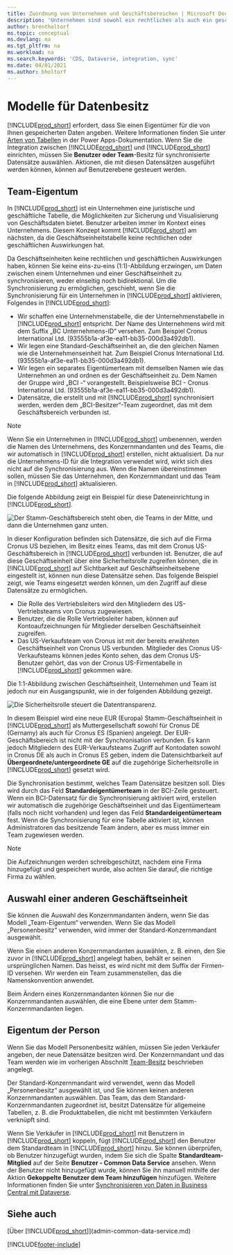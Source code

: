 ```yaml
---
title: Zuordnung von Unternehmen und Geschäftsbereichen | Microsoft Docs
description: 'Unternehmen sind sowohl ein rechtliches als auch ein geschäftliches Konstrukt, und sie werden zur Sicherung und Visualisierung von Geschäftsdaten verwendet.'
author: brentholtorf
ms.topic: conceptual
ms.devlang: na
ms.tgt_pltfrm: na
ms.workload: na
ms.search.keywords: 'CDS, Dataverse, integration, sync'
ms.date: 04/01/2021
ms.author: bholtorf
---
```


# <a name="data-ownership-models-for-synchronization"></a>Modelle für Datenbesitz


[!INCLUDE[prod_short](includes/cds_long_md.md)] erfordert, dass Sie einen Eigentümer für die von Ihnen gespeicherten Daten angeben. Weitere Informationen finden Sie unter [Arten von Tabellen](/powerapps/maker/data-platform/types-of-entities) in der Power Apps-Dokumentation. Wenn Sie die Integration zwischen [!INCLUDE[prod_short](includes/cds_long_md.md)] und [!INCLUDE[prod_short](includes/prod_short.md)] einrichten, müssen Sie **Benutzer oder Team**-Besitz für synchronisierte Datensätze auswählen. Aktionen, die mit diesen Datensätzen ausgeführt werden können, können auf Benutzerebene gesteuert werden. <!--We recommend the Team ownership model because it makes it easier to manage ownership for multiple people.NO LONGER TRUE IN DATAVERSE-->

## <a name="team-ownership"></a>Team-Eigentum
In [!INCLUDE[prod_short](includes/prod_short.md)] ist ein Unternehmen eine juristische und geschäftliche Tabelle, die Möglichkeiten zur Sicherung und Visualisierung von Geschäftsdaten bietet. Benutzer arbeiten immer im Kontext eines Unternehmens. Diesem Konzept kommt [!INCLUDE[prod_short](includes/cds_long_md.md)] am nächsten, da die Geschäftseinheitstabelle keine rechtlichen oder geschäftlichen Auswirkungen hat.

Da Geschäftseinheiten keine rechtlichen und geschäftlichen Auswirkungen haben, können Sie keine eins-zu-eins (1:1)-Abbildung erzwingen, um Daten zwischen einem Unternehmen und einer Geschäftseinheit zu synchronisieren, weder einseitig noch bidirektional. Um die Synchronisierung zu ermöglichen, geschieht, wenn Sie die Synchronisierung für ein Unternehmen in [!INCLUDE[prod_short](includes/prod_short.md)] aktivieren, Folgendes in [!INCLUDE[prod_short](includes/cds_long_md.md)]:

* Wir schaffen eine Unternehmenstabelle, die der Unternehmenstabelle in [!INCLUDE[prod_short](includes/prod_short.md)] entspricht. Der Name des Unternehmens wird mit dem Suffix „BC Unternehmens-ID“ versehen. Zum Beispiel Cronus International Ltd. (93555b1a-af3e-ea11-bb35-000d3a492db1).
* Wir legen eine Standard-Geschäftseinheit an, die den gleichen Namen wie die Unternehmenseinheit hat. Zum Beispiel Cronus International Ltd. (93555b1a-af3e-ea11-bb35-000d3a492db1).
* Wir legen ein separates Eigentümerteam mit demselben Namen wie das Unternehmen an und ordnen es der Geschäftseinheit zu. Dem Namen der Gruppe wird „BCI -“ vorangestellt. Beispielsweise BCI - Cronus International Ltd. (93555b1a-af3e-ea11-bb35-000d3a492db1).
* Datensätze, die erstellt und mit [!INCLUDE[prod_short](includes/cds_long_md.md)] synchronisiert werden, werden dem „BCI-Besitzer“-Team zugeordnet, das mit dem Geschäftsbereich verbunden ist.

> [!NOTE]
> Wenn Sie ein Unternehmen in [!INCLUDE[prod_short](includes/prod_short.md)] umbenennen, werden die Namen des Unternehmens, des Konzernmandanten und des Teams, die wir automatisch in [!INCLUDE[prod_short](includes/cds_long_md.md)] erstellen, nicht aktualisiert. Da nur die Unternehmens-ID für die Integration verwendet wird, wirkt sich dies nicht auf die Synchronisierung aus. Wenn die Namen übereinstimmen sollen, müssen Sie das Unternehmen, den Konzernmandant und das Team in [!INCLUDE[prod_short](includes/cds_long_md.md)] aktualisieren.

Die folgende Abbildung zeigt ein Beispiel für diese Dateneinrichtung in [!INCLUDE[prod_short](includes/cds_long_md.md)].

![Der Stamm-Geschäftsbereich steht oben, die Teams in der Mitte, und dann die Unternehmen ganz unten.](media/cds_bu_team_company.png)

In dieser Konfiguration befinden sich Datensätze, die sich auf die Firma Cronus US beziehen, im Besitz eines Teams, das mit dem Cronus US-Geschäftsbereich in [!INCLUDE[prod_short](includes/cds_long_md.md)] verbunden ist. Benutzer, die auf diese Geschäftseinheit über eine Sicherheitsrolle zugreifen können, die in [!INCLUDE[prod_short](includes/cds_long_md.md)] auf Sichtbarkeit auf Geschäftseinheitsebene eingestellt ist, können nun diese Datensätze sehen. Das folgende Beispiel zeigt, wie Teams eingesetzt werden können, um den Zugriff auf diese Datensätze zu ermöglichen.

* Die Rolle des Vertriebsleiters wird den Mitgliedern des US-Vertriebsteams von Cronus zugewiesen.
* Benutzer, die die Rolle Vertriebsleiter haben, können auf Kontoaufzeichnungen für Mitglieder derselben Geschäftseinheit zugreifen.
* Das US-Verkaufsteam von Cronus ist mit der bereits erwähnten Geschäftseinheit von Cronus US verbunden. Mitglieder des Cronus US-Verkaufsteams können jedes Konto sehen, das dem Cronus US-Benutzer gehört, das von der Cronus US-Firmentabelle in [!INCLUDE[prod_short](includes/prod_short.md)] gekommen wäre.

Die 1:1-Abbildung zwischen Geschäftseinheit, Unternehmen und Team ist jedoch nur ein Ausgangspunkt, wie in der folgenden Abbildung gezeigt.

![Die Sicherheitsrolle steuert die Datentransparenz.](media/cds_bu_team_company_2.png)

In diesem Beispiel wird eine neue EUR (Europa) Stamm-Geschäftseinheit in [!INCLUDE[prod_short](includes/cds_long_md.md)] als Muttergesellschaft sowohl für Cronus DE (Gernamy) als auch für Cronus ES (Spanien) angelegt. Der EUR-Geschäftsbereich ist nicht mit der Synchronisation verbunden. Es kann jedoch Mitgliedern des EUR-Verkaufsteams Zugriff auf Kontodaten sowohl in Cronus DE als auch in Cronus ES geben, indem die Datensichtbarkeit auf **Übergeordnete/untergeordnete GE** auf die zugehörige Sicherheitsrolle in [!INCLUDE[prod_short](includes/cds_long_md.md)] gesetzt wird.

Die Synchronisation bestimmt, welches Team Datensätze besitzen soll. Dies wird durch das Feld **Standardeigentümerteam** in der BCI-Zeile gesteuert. Wenn ein BCI-Datensatz für die Synchronisierung aktiviert wird, erstellen wir automatisch die zugehörige Geschäftseinheit und das Eigentümerteam (falls noch nicht vorhanden) und legen das Feld **Standardeigentümerteam** fest. Wenn die Synchronisierung für eine Tabelle aktiviert ist, können Administratoren das besitzende Team ändern, aber es muss immer ein Team zugewiesen werden.

> [!NOTE]
> Die Aufzeichnungen werden schreibgeschützt, nachdem eine Firma hinzugefügt und gespeichert wurde, also achten Sie darauf, die richtige Firma zu wählen.

## <a name="choosing-a-different-business-unit"></a>Auswahl einer anderen Geschäftseinheit
Sie können die Auswahl des Konzernmandanten ändern, wenn Sie das Modell „Team-Eigentum“ verwenden. Wenn Sie das Modell „Personenbesitz“ verwenden, wird immer der Standard-Konzernmandant ausgewählt. 

Wenn Sie einen anderen Konzernmandanten auswählen, z. B. einen, den Sie zuvor in [!INCLUDE[prod_short](includes/cds_long_md.md)] angelegt haben, behält er seinen ursprünglichen Namen. Das heisst, es wird nicht mit dem Suffix der Firmen-ID versehen. Wir werden ein Team zusammenstellen, das die Namenskonvention anwendet.

Beim Ändern eines Konzernmandanten können Sie nur die Konzernmandanten auswählen, die eine Ebene unter dem Stamm-Konzernmandanten liegen.

## <a name="person-ownership"></a>Eigentum der Person
Wenn Sie das Modell Personenbesitz wählen, müssen Sie jeden Verkäufer angeben, der neue Datensätze besitzen wird. Der Konzernmandant und das Team werden wie im vorherigen Abschnitt [Team-Besitz](admin-cds-company-concept.md#team-ownership) beschrieben angelegt.

Der Standard-Konzernmandant wird verwendet, wenn das Modell „Personenbesitz“ ausgewählt ist, und Sie können keinen anderen Konzernmandanten auswählen. Das Team, das dem Standard-Konzernmandanten zugeordnet ist, besitzt Datensätze für allgemeine Tabellen, z. B. die Produkttabellen, die nicht mit bestimmten Verkäufern verknüpft sind.

Wenn Sie Verkäufer in [!INCLUDE[prod_short](includes/prod_short.md)] mit Benutzern in [!INCLUDE[prod_short](includes/cds_long_md.md)] koppeln, fügt [!INCLUDE[prod_short](includes/prod_short.md)] den Benutzer dem Standardteam in [!INCLUDE[prod_short](includes/cds_long_md.md)] hinzu. Sie können überprüfen, ob Benutzer hinzugefügt wurden, indem Sie sich die Spalte **Standardteam-Mitglied** auf der Seite **Benutzer - Common Data Service** ansehen. Wenn der Benutzer nicht hinzugefügt wurde, können Sie ihn manuell mithilfe der Aktion **Gekoppelte Benutzer dem Team hinzufügen** hinzufügen. Weitere Informationen finden Sie unter [Synchronisieren von Daten in Business Central mit Dataverse](admin-synchronizing-business-central-and-sales.md).

## <a name="see-also"></a>Siehe auch
[Über [!INCLUDE[prod_short](includes/cds_long_md.md)]](admin-common-data-service.md)

[!INCLUDE[footer-include](includes/footer-banner.md)]
